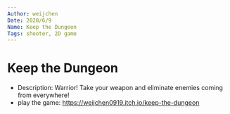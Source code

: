 ```yaml
---
Author: weijchen
Date: 2020/6/9
Name: Keep the Dungeon
Tags: shooter, 2D game
---
```

# Keep the Dungeon
* Description: Warrior! Take your weapon and eliminate enemies coming from everywhere! 
* play the game: https://weijchen0919.itch.io/keep-the-dungeon